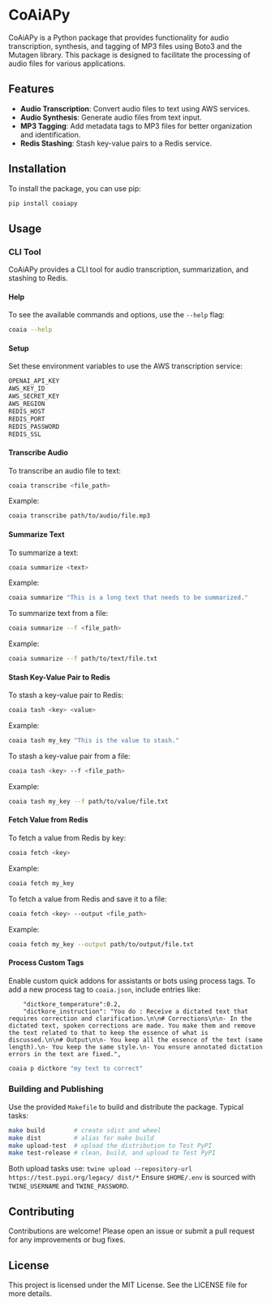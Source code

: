# CoAiAPy

CoAiAPy is a Python package that provides functionality for audio transcription, synthesis, and tagging of MP3 files using Boto3 and the Mutagen library. This package is designed to facilitate the processing of audio files for various applications.

## Features

- **Audio Transcription**: Convert audio files to text using AWS services.
- **Audio Synthesis**: Generate audio files from text input.
- **MP3 Tagging**: Add metadata tags to MP3 files for better organization and identification.
- **Redis Stashing**: Stash key-value pairs to a Redis service.

## Installation

To install the package, you can use pip:

```bash
pip install coaiapy
```

## Usage

### CLI Tool

CoAiAPy provides a CLI tool for audio transcription, summarization, and stashing to Redis.

#### Help

To see the available commands and options, use the `--help` flag:

```bash
coaia --help
```

#### Setup

Set these environment variables to use the AWS transcription service:

```bash
OPENAI_API_KEY
AWS_KEY_ID
AWS_SECRET_KEY
AWS_REGION
REDIS_HOST
REDIS_PORT
REDIS_PASSWORD
REDIS_SSL
```
#### Transcribe Audio

To transcribe an audio file to text:

```bash
coaia transcribe <file_path>
```

Example:

```bash
coaia transcribe path/to/audio/file.mp3
```

#### Summarize Text

To summarize a text:

```bash
coaia summarize <text>
```

Example:

```bash
coaia summarize "This is a long text that needs to be summarized."
```

To summarize text from a file:

```bash
coaia summarize --f <file_path>
```

Example:

```bash
coaia summarize --f path/to/text/file.txt
```

#### Stash Key-Value Pair to Redis

To stash a key-value pair to Redis:

```bash
coaia tash <key> <value>
```

Example:

```bash
coaia tash my_key "This is the value to stash."
```

To stash a key-value pair from a file:

```bash
coaia tash <key> --f <file_path>
```

Example:

```bash
coaia tash my_key --f path/to/value/file.txt
```

#### Fetch Value from Redis

To fetch a value from Redis by key:

```bash
coaia fetch <key>
```

Example:

```bash
coaia fetch my_key
```

To fetch a value from Redis and save it to a file:

```bash
coaia fetch <key> --output <file_path>
```

Example:

```bash
coaia fetch my_key --output path/to/output/file.txt
```

#### Process Custom Tags

Enable custom quick addons for assistants or bots using process tags. To add a new process tag to `coaia.json`, include entries like:
```
	"dictkore_temperature":0.2,
	"dictkore_instruction": "You do : Receive a dictated text that requires correction and clarification.\n\n# Corrections\n\n- In the dictated text, spoken corrections are made. You make them and remove the text related to that to keep the essence of what is discussed.\n\n# Output\n\n- You keep all the essence of the text (same length).\n- You keep the same style.\n- You ensure annotated dictation errors in the text are fixed.",
```
```bash
coaia p dictkore "my text to correct"
```

### Building and Publishing

Use the provided `Makefile` to build and distribute the package. Typical tasks:

```bash
make build        # create sdist and wheel
make dist         # alias for make build
make upload-test  # upload the distribution to Test PyPI
make test-release # clean, build, and upload to Test PyPI
```

Both upload tasks use:
`twine upload --repository-url https://test.pypi.org/legacy/ dist/*`
Ensure `$HOME/.env` is sourced with `TWINE_USERNAME` and `TWINE_PASSWORD`.


## Contributing

Contributions are welcome! Please open an issue or submit a pull request for any improvements or bug fixes.

## License

This project is licensed under the MIT License. See the LICENSE file for more details.
